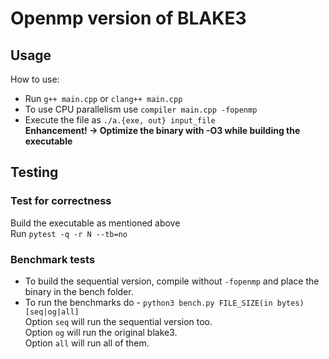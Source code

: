 # Openmp version of BLAKE3

## Usage
How to use:  
* Run `g++ main.cpp` or `clang++ main.cpp`
* To use CPU parallelism use `compiler main.cpp -fopenmp`
* Execute the file as `./a.{exe, out} input_file`  
**Enhancement! -> Optimize the binary with -O3 while building the executable**  

## Testing
### Test for correctness
Build the executable as mentioned above  
Run `pytest -q -r N --tb=no`  

### Benchmark tests 
* To build the sequential version, compile without `-fopenmp` and place the binary
in the bench folder.
* To run the benchmarks do - `python3 bench.py FILE_SIZE(in bytes) [seq|og|all]`  
Option `seq` will run the sequential version too.  
Option `og` will run the original blake3.  
Option `all` will run all of them.